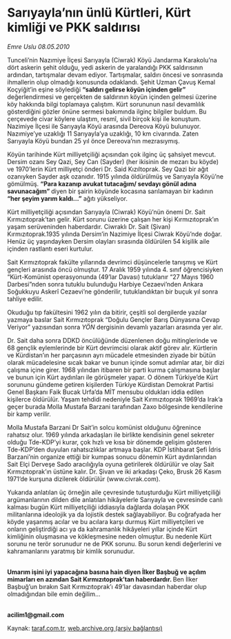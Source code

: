 # Sarıyayla’nın ünlü Kürtleri, Kürt kimliği ve PKK saldırısı 

*Emre Uslu  08.05.2010*

<div class="yazi"><p>Tunceli’nin Nazımiye İlçesi Sarıyayla (Ciwrak) Köyü Jandarma Karakolu’na dört askerin şehit olduğu, yedi askerin de yaralandığı PKK saldırısının ardından, tartışmalar devam ediyor. Tartışmalar, saldırı öncesi ve sonrasında ihmallerin olup olmadığı konusunda odaklandı. Şehit Uzman Çavuş Kemal Koçyiğit’in eşine söylediği <b>“saldırı gelirse köyün içinden gelir”</b> değerlendirmesi ve gerçekten de saldırının köyün içinden gelmesi üzerine köy hakkında bilgi toplamaya çalıştım. Kürt sorununun nasıl devamlılık gösterdiğini gözler önüne sermesi bakımında ilginç bilgiler buldum. Bu çerçevede civar köylere ulaştım, resmî, sivil birçok kişi ile konuştum. Nazimiye İlçesi ile Sarıyayla Köyü arasında Dereova Köyü bulunuyor. Nazımiye’ye uzaklığı 11 Sarıyayla’ya uzaklığı, 10 km civarında. Zaten Sarıyayla Köyü bundan 25 yıl önce Dereova’nın mezrasıymış. </p>
<p>Köyün tarihinde Kürt milliyetçiliği açısından çok ilginç üç şahsiyet mevcut. Dersim ozanı Sey Qazi, Sey Can (Sayder) (her ikisinin de mezarı bu köyde) ve 1970’lerin Kürt milliyetçi önderi Dr. Said Kızıltoprak. Sey Qazi bir ağıt ozanıyken Sayder aşk ozanıdır. 1915 yılında öldürülmüş ve Sarıyayla Köyü’ne gömülmüş. <b>“P</b><b>ara kazanıp avukat tutacağım/ sevdayı gönül adına savunacağım” </b>diyen bir şairin köyünde kocasına sarılamayan bir kadının <b>“her şeyim yarım kaldı…”</b> ağıtı yükseliyor. </p>
<p>Kürt milliyetçiliği açısından Sarıyayla (Ciwrak) Köyü’nün önemi Dr. Sait Kırmızıtoprak’tan gelir. Kürt sorunu üzerine çalışan her kişi Kırmızıtoprak’ın yaşam serüveninden haberdardır. Ciwraklı Dr. Sait (Şivan) Kırmızıtoprak.1935 yılında Dersim’in Nazimiye İlçesi Ciwrak Köyü’nde doğar. Henüz üç yaşındayken Dersim olayları sırasında öldürülen 54 kişilik aile içinden rastlantı eseri kurtulur. </p>
<p>Sait Kırmızıtoprak fakülte yıllarında devrimci düşüncelerle tanışmış ve Kürt gençleri arasında öncü olmuştur. 17 Aralık 1959 yılında 4. sınıf öğrencisiyken “Kürt-Komünist operasyonunda (49’lar Davası) tutuklanır “27 Mayıs 1960 Darbesi”nden sonra tutuklu bulunduğu Harbiye Cezaevi’nden Ankara Soğukkuyu Askerî Cezaevi’ne gönderilir, tutuklandıktan bir buçuk yıl sonra tahliye edilir.</p>
<p>Okuduğu tıp fakültesini 1962 yılın da bitirir, çeşitli sol dergilerde yazılar yazmaya baslar Sait Kırmızıtoprak “Doğulu Gençler Barış Dünyasına Cevap Veriyor” yazısından sonra <i>YÖN</i> dergisinin devamlı yazarları arasında yer alır. </p>
<p>Dr. Sait daha sonra DDKD öncülüğünde düzenlenen doğu mitinglerinde ve 68 gençlik eylemlerinde bir Kürt devrimcisi olarak aktif görev alır. Kürtlerin ve Kürdistan’ın her parçasının ayrı mücadele etmesinden ziyade bir bütün olarak mücadelesine sıcak bakar ve bunun içinde somut adımlar atar, bir dizi çalışma içine girer. 1968 yılından itibaren bir parti kurma çalışmasına başlar ve bunun için Kürt aydınları ile görüşmeler yapar. O dönem Türkiye’de Kürt sorununu gündeme getiren kişilerden Türkiye Kürdistan Demokrat Partisi Genel Başkanı Faik Bucak Urfa’da MİT mensubu oldukları iddia edilen kişilerce öldürülür. Yaşam tehdidi nedeniyle Sait Kırmızıtoprak 1969’da Irak’a geçer burada Molla Mustafa Barzani tarafından Zaxo bölgesinde kendilerine bir kamp verilir.</p>
<p>Molla Mustafa Barzani Dr Sait’in solcu komünist olduğunu öğrenince rahatsız olur. 1969 yılında arkadaşları ile birlikte kendisinin genel sekreter olduğu Tde-KDP’yi kurar, çok hızlı ve kısa bir dönemde gelişim gösteren Tde-KDP’den duyulan rahatsızlıklar artmaya başlar. KDP İstihbarat Şefi İdris Barzani’nin organize ettiği bir kumpas sonucu dönemin Kürt aydınlarından Sait Elçi Derveşe Sado aracılığıyla oyuna getirilerek öldürülür ve olay Sait Kırmızıtoprak’ın üstüne kalır. Dr. Şivan ve iki arkadaşı Çeko, Brusk 26 Kasım 1971’de kurşuna dizilerek öldürülür (www.civrak.com). </p>
<p>Yukarıda anlatılan üç örneğin aile çevresinde tutuşturduğu Kürt milliyetçiliği argümanlarının dilden dile anlatılan hikâyelerle Sarıyayla ve çevresinde canlı kalması bugün Kürt milliyetçiliği iddiasıyla dağlarda dolaşan PKK militanlarına ideolojik ya da lojistik destek sağlayabiliyor. Bu coğrafyada her köyde yaşanmış acılar ve bu acılara karşı durmuş Kürt milliyetçileri ve onların geliştirdiği acı ya da kahramanlık hikâyeleri yıllar içinde Kürt kimliğinin oluşmasına ve kökleşmesine neden olmuştur. Bu nedenle Kürt sorunu ne terör sorunudur ne de PKK sorunu. Bu sorun kendi değerlerini ve kahramanlarını yaratmış bir kimlik sorunudur. </p>
<p><b><br/>Umarım işini iyi yapacağına basına hain diyen İlker Başbuğ ve açılım mimarları en azından Sait Kırmızıtoprak’tan haberdardır. </b>Ben İlker Başbuğ’un bırakın Sait Kırmızıtoprak’ı 49’lar davasından haberdar olup olmadığından bile emin değilim...</p>
<p><b><br/>acilim1@gmail.com</b></p></div>

Kaynak: [taraf.com.tr](http://www.taraf.com.tr:80/emre-uslu/makale-sariyayla-nin-unlu-kurtleri-kurt-kimligi-ve-pkk.htm), [web.archive.org (arşiv bağlantısı)](http://web.archive.org/web/20100511181247/http://www.taraf.com.tr:80/emre-uslu/makale-sariyayla-nin-unlu-kurtleri-kurt-kimligi-ve-pkk.htm)
